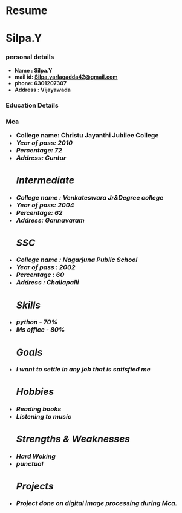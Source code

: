 # Resume
# <b>Silpa.Y
### personal details<b>
- Name : Silpa.Y <br>
- mail id: Silpa.yarlagadda42@gmail.com <br>
- phone: 6301207307<br>
- Address : Vijayawada<br>
### Education Details<b>
**<h3>Mca**
- College name: Christu Jayanthi Jubilee College<i><br> 
- Year of pass: 2010<br>
- Percentage: 72<br>
- Address: Guntur
**<h2>Intermediate**
- College name : Venkateswara Jr&Degree college<br>
- Year of pass: 2004<br>
- Percentage: 62<br>
- Address: Gannavaram<br>
**<h2>SSC**
- College name : Nagarjuna Public School 
- Year of pass : 2002
- Percentage : 60
- Address : Challapalli <br>
**<h2>Skills**
- python - 70%
- Ms office - 80%<br>
**<h2>Goals**
- I want to settle in any job that is satisfied me<br>
**<h2>Hobbies**
- Reading books
- Listening to music<br>
**<h2>Strengths & Weaknesses**
- Hard Woking 
- punctual<br>
**<h2>Projects**
- Project done on digital image processing during Mca.









